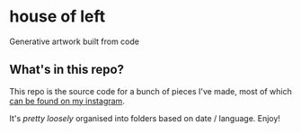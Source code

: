 # house of left

Generative artwork built from code

## What's in this repo?

This repo is the source code for a bunch of pieces I've made, most of which [can be found on my instagram](http://instagram.com/houseofleft).

It's *pretty loosely* organised into folders based on date / language. Enjoy!
